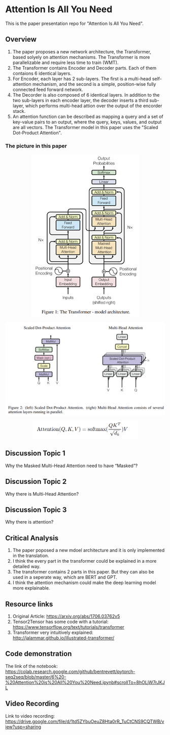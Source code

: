 # Attention Is All You Need
This is the paper presentation repo for "Attention Is All You Need".


## Overview

1. The paper proposes a new network architecture, the Transformer, based solyely on attention mechanisms. The Transformer is more parallelizable and require less time to train (WMT).
2. The Transformer contains Encoder and Decoder parts. Each of them contaions 6 identical layers.
3. For Encoder, each layer has 2 sub-layers. The first is a multi-head self-attention mechanism, and the second is a simple, position-wise fully connected feed forward network.
4. The Decorder is also composed of 6 identical layers. In addition to the two sub-layers in each encoder layer, the decoder inserts a third sub-layer, which performs multi-head attion over the output of the encorder stack.
5. An attention function can be described as mapping a query and a set of key-value pairs to an output, where the query, keys, values, and output are all vectors. The Transformer model in this paper uses the "Scaled Dot-Product Attention".


### The picture in this paper

<div align=center><img src="img/1.png" style="zoom:50%" />  
<p></p>
<img src="img/2.png" style="zoom:50%" />
<p></p>
<img src="img/3.png" style="zoom:50%" />
</div>


## Discussion Topic 1

Why the Masked Multi-Head Attention need to have “Masked”?

## Discussion Topic 2


Why there is Multi-Head Attention?

## Discussion Topic 3

Why there is attention?


## Critical Analysis

1. The paper poposed a new mdoel architecture and it is only implemented in the translation. 
2. I think the every part in the transformer could be explained in a more detailed way.
3. The transformer contains 2 parts in this paper. But they can also be used in a seperate way, which are BERT and GPT.
4. I think the attention mechanism could make the deep learning model more explainable.


## Resource links

1. Original Article: https://arxiv.org/abs/1706.03762v5
2. Tensor2Tensor has some code with a tutorial: https://www.tensorflow.org/text/tutorials/transformer
3. Transformer very intuitively explained: http://jalammar.github.io/illustrated-transformer/


## Code demonstration

The link of the notebook: https://colab.research.google.com/github/bentrevett/pytorch-seq2seq/blob/master/6%20-%20Attention%20is%20All%20You%20Need.ipynb#scrollTo=8hOLjW7rJKJL

## Video Recording

Link to video recording: https://drive.google.com/file/d/1td5ZYbuOeuZ8Hta0rR_TuCtCNS9CQTWB/view?usp=sharing
